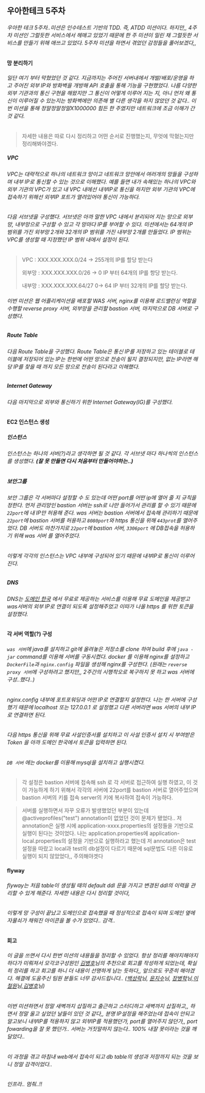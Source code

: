 ## 우아한테크 5주차

###### 우아한 테크 5주차..미션은 인수테스트 기반의 TDD. 즉, ATDD 미션이다. 하지만,, 4주차 미션인 그럴듯한 서비스에서 헤매고 있었기 때문에 한 주 미션이 밀린 채 그럴듯한 서비스를 만들기 위해 애쓰고 있었다. 5주차 미션을 하면서 겪었던 감정들을 풀어보겠다,,



#### 망 분리하기

###### 일단 여기 부터 막혔었던 것 같다. 지금까지는 주어진 서버내에서 개발/배포/운영을 하고 주어진 외부 IP와 방화벽을 개방해 API 호출을 통해 기능을 구현했었다. 나름 다양한 외부 기관과의 통신 구현을 해왔지만 그 통신이 어떻게 이루어 지는 지, 아니 먼저 왜 통신이 이루어질 수 있는지는 방화벽에만 의존해 별 다른 생각을 하지 않았던 것 같다.. 이번 미션을 통해 정말정말정말X1000000 힘든 한 주였지만 네트워크에 조금 이해가 간 것 같다.



> 자세한 내용은 따로 다시 정리하고 어떤 순서로 진행했는지, 무엇에 막혔는지만 정리해봐야겠다.

##### VPC

###### VPC는 대략적으로 하나의 네트워크 망이고 네트워크 망안에서 여러개의 망들을 구성하며 내부 IP로 통신할 수 있는 것으로 이해했다. 예를 들면 내가 속해있는 하나의 VPC와 외부 기관의 VPC가 있고 내 VPC 내에선 내부IP로 통신을 하지만 외부 기관의 VPC에 접속하기 위해선 외부IP 포트가 열려있어야 통신이 가능하다.

###### 다음 서브넷을 구성했다. 서브넷은 아까 말한 VPC 내에서 분리되어 지는 망으로 외부망, 내부망으로 구성할 수 있고 각 망마다 IP를 부여할 수 있다. 미션에서는 64개의 IP 범위를 가진 외부망 2개와 32개의 IP 범위를 가진 내부망 2개를 만들었다. IP 범위는 VPC를 생성할 때 지정했던 IP 범위 내에서 설정이 된다. 

> VPC : XXX.XXX.XXX.0/24 -> 255개의 IP를 할당 받는다
>
> 외부망 : XXX.XXX.XXX.0/26 -> 0 IP 부터 64개의 IP를 항당 받는다.
>
> 내부망 : XXX.XXX.XXX.64/27 0-> 64 IP 부터 32개의 IP를 할당 받는다.

###### 이번 미션은 웹 어플리케이션을 배포할 WAS 서버, nginx를 이용해 로드밸런싱 역할을 수행할 reverse proxy 서버, 외부망을 관리할 bastion 서버, 마지막으로 DB 서버로 구성했다.

##### Route Table

###### 다음 Route Table을 구성했다. Route Table은 통신 IP를 저장하고 있는 테이블로 테이블에 저장되어 있는 IP는 한번에 어떤 망으로 전송이 될지 결정되지만, 없는 IP라면 해당 IP를 찾을 때 까지 모든 망으로 전송이 된다라고 이해했다.

##### Internet Gateway

###### 다음 마지막으로 외부와 통신하기 위한 Internet Gateway(IG)를 구성했다.



#### EC2 인스턴스 생성

##### 인스턴스

###### 인스턴스는 하나의 서버(?)라고 생각하면 될 것 같다. 각 서브넷 마다 하나씩의 인스턴스를 생성했다. ***(잘 못 만들면 다시 처음부터 만들어야하는..)*** 

##### 보안그룹

###### 보안 그룹은 각 서버마다 설정할 수 도 있는데 어떤 port를 어떤 ip에 열어 줄 지 규칙을 정한다. 먼저 관리망인 bastion 서버는 ssh로 나만 들어가서 관리를 할 수 있기 때문에 ```22port```에 내 IP만 허용해 준다. was 서버는 bastion 서버에서 접속해 관리하기 때문에 ```22port```에 bastion 서버를 허용하고 ```8080port```와 https 통신을 위해 ```443prot```를 열어주었다. DB 서버도 마찬가지로 ```22port```에 bastion 서버, ```3306port``` 에 DB접속을 허용하기 위해 was 서버 를 열어주었다.

###### 이렇게 각각의 인스턴스는 VPC 내부에 구성되어 있기 때문에 내부IP로 통신이 이루어진다.

##### DNS

###### DNS는 [도메인 한국](https://xn--220b31d95hq8o.xn--3e0b707e/) 에서 무료로 제공하는 서비스를 이용해 무료 도메인을 제공받고 was서버의 외부 IP로 연결이 되도록 설정해주었고 이따가 나올 https 를 위한 토큰을 설정했다.



#### 각 서버 역할(?) 구성

###### ```was 서버```에 java를 설치하고 git에 올려놓은 저장소를 clone 하여 build 후에 ```java -jar``` command를 이용해 서버를 구동시켰다.  docker 를 이용해 nginx를 설정하고 ```DockerFile```과 ```nginx.config``` 파일을 생성해 nginx를 구성한다. (원래는 ```reverse proxy 서버```에 구성하려고 했지만,, 2주간의 시행착오로 복구하지 못 하고 was 서버에 구성..했다..) 

###### nginx.config 내부에 포트포워딩과 어떤 IP로 연결할지 설정한다. 나는 한 서버에 구성했기 때문에 localhost 또는 127.0.0.1 로 설정했고 다른 서버라면 was 서버의 내부 IP로 연결하면 된다.

###### 다음 https 통신을 위해 무료 사설인증서를 설치하고 이 사설 인증서 설치 시 부여받은 Token 을 아까 도메인 한국에서 토큰을 입력하면 된다.

###### ```DB 서버``` 에는 docker를 이용해 mysql을 설치하고 실행시켰다.

> 각 설정은 bastion 서버에 접속해 ssh 로 각 서버로 접근하여 실행 하였고, 이 것이 가능하게 하기 위해서 각각의 서버에 22port를 bastion 서버로 열어주었으며 bastion 서버의 키를 접속 server의 키에 복사하여 접속이 가능하다.

> 서버를 실행하면서 자꾸 오류가 발생했었던 부분이 있는데 @activeprofiles("test") annotation이 없었던 것이 문제가 됐었다.. 저 annotation은 실행 시에 application-xxxx.properties의 설정들을 기반으로 실행이 된다는 것이었다. 나는 application.properties에 application-local.properties의 설정을 기반으로 실행하라고 했는데 저 annotation은 test 설정을 따랐고 local과 test의 db설정이 다르기 때문에 sql문법도 다른 이유로 실행이 되지 않았었다,, 주의해야겟다

#### flyway

###### flyway는 처음 table이 생성될 때의 default ddl 문을 가지고 변경된 ddl의 이력을 관리할 수 있게 해준다. 자세한 내용은 다시 정리할 것이다,



###### 이렇게 망 구성이 끝났고 도메인으로 접속했을 때 정상적으로 접속이 되며 도메인 옆에 자물쇠가 채워진 아이콘을 볼 수가 있었다.. 감격..



#### 회고

###### 이 글을 쓰면서 다시 한번 미션의 내용들을 정리할 수 있었다. 항상 정리를 해야지해야지 하다가 미뤄져서 모각코구성원인 [김병호](https://github.com/etff)님의 추천으로 회고를 작성하게 되었는데, 확실히 정리를 하고 회고를 하니 더 내용이 선명하게 남는 듯하다,, 앞으로도 꾸준히 해야겠다. 해결에 도움주신 팀원 분들도 너무 감사드립니다.. ([백성락](https://github.com/prodo-developer)님, [윤지수](https://github.com/yjs2952)님, [장병학](https://github.com/byunghakjang1230)님,[이철원](https://github.com/ascii92der)님,[김병호](https://github.com/etff)님)

###### 이번 미션하면서 정말 새벽까지 삽질하고 출근하고 스터디하고 새벽까지 삽질하고,, 하면서 정말 울고 싶었던 날들이 있던 것 같다,, 분명 IP설정을 해주었는데 접속이 안되고 알고보니 내부IP를 적용하지 않고 외부IP를 적용했던가, port를 열어주지 않던가,, port fowarding을 잘 못 했던가.. 서버는 거짓말하지 않는다.. 100% 내잘 못이라는 것을 깨달았다..  

###### 이 과정을 겪고 마침내 web에서 접속이 되고 db table의 생성과 저장까지 되는 것을 보니 정말 감격이었다..

###### 인프라.. 멈춰..!!